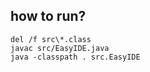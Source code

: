 ## how to run?

```shell
del /f src\*.class
javac src/EasyIDE.java
java -classpath . src.EasyIDE
```
